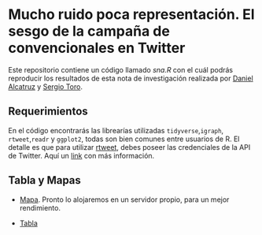 

# Mucho ruido poca representación. El sesgo de la campaña de convencionales en Twitter

Este repositorio contiene un código llamado *sna.R* con el cuál podrás reproducir los resultados de esta nota de investigación realizada por [Daniel Alcatruz](https://twitter.com/AlcatruzDaniel) y [Sergio Toro](https://twitter.com/yuriflame).

## Requerimientos  

En el código encontrarás las librearías utilizadas `tidyverse`,`igraph`, `rtweet`,`readr` y `ggplot2`, todas son bien comunes entre usuarios de R. El detalle es que para utilizar [rtweet](https://cran.r-project.org/web/packages/rtweet/rtweet.pdf), debes poseer las credenciales de la API de Twitter. Aquí un [link](https://developer.twitter.com/en/docs/authentication/oauth-1-0a/obtaining-user-access-tokens) con más información.


## Tabla y Mapas 

- [Mapa](https://daniel-alcatruz.shinyapps.io/app_twitter_distritos/). Pronto lo alojaremos en un servidor propio, para un mejor rendimiento.

- [Tabla](https://dalcatruz.github.io/tw_followers/)